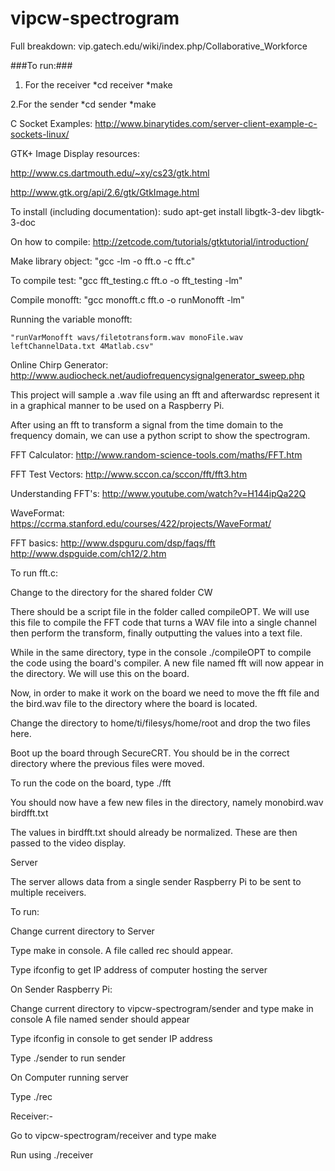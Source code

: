 vipcw-spectrogram
=================

Full breakdown: vip.gatech.edu/wiki/index.php/Collaborative_Workforce

###To run:###
1. For the receiver
 *cd receiver
 *make

2.For the sender
 *cd sender
 *make

C Socket Examples: http://www.binarytides.com/server-client-example-c-sockets-linux/

GTK+ Image Display resources:

http://www.cs.dartmouth.edu/~xy/cs23/gtk.html

http://www.gtk.org/api/2.6/gtk/GtkImage.html

To install (including documentation): sudo apt-get install libgtk-3-dev libgtk-3-doc

On how to compile: http://zetcode.com/tutorials/gtktutorial/introduction/

Make library object: "gcc -lm -o fft.o -c fft.c"

To compile test: "gcc fft_testing.c fft.o -o fft_testing -lm"

Compile monofft: "gcc monofft.c fft.o -o runMonofft -lm"

Running the variable monofft:

	"runVarMonofft wavs/filetotransform.wav monoFile.wav leftChannelData.txt 4Matlab.csv"
	
Online Chirp Generator: http://www.audiocheck.net/audiofrequencysignalgenerator_sweep.php


This project will sample a .wav file using an fft and afterwardsc
represent it in a graphical manner to be used on a Raspberry Pi.

After using an fft to transform a signal from the time domain to the frequency
domain, we can use a python script to show the spectrogram. 

FFT Calculator: http://www.random-science-tools.com/maths/FFT.htm

FFT Test Vectors: http://www.sccon.ca/sccon/fft/fft3.htm

Understanding FFT's: http://www.youtube.com/watch?v=H144ipQa22Q

WaveFormat: https://ccrma.stanford.edu/courses/422/projects/WaveFormat/

FFT basics:
http://www.dspguru.com/dsp/faqs/fft
http://www.dspguide.com/ch12/2.htm


To run fft.c:

Change to the directory for the shared folder CW

There should be a script file in the folder called compileOPT. We will use this file to compile the FFT code that turns a WAV file into a single channel then perform the transform, finally outputting the values into a text file.

While in the same directory, type in the console ./compileOPT to compile the code using the board's compiler.
A new file named fft will now appear in the directory. We will use this on the board.

Now, in order to make it work on the board we need to move the fft file and the bird.wav file to the directory where the board is located.

Change the directory to home/ti/filesys/home/root and drop the two files here.

Boot up the board through SecureCRT. You should be in the correct directory where the previous files were moved.

To run the code on the board, type ./fft

You should now have a few new files in the directory, namely
	monobird.wav
	birdfft.txt

The values in birdfft.txt should already be normalized. These are then passed to the video display.


Server


The server allows data from a single sender Raspberry Pi to be sent to multiple receivers.


To run:


Change current directory to Server

Type make in console. A file called rec should appear.

Type ifconfig to get IP address of computer hosting the server

On Sender Raspberry Pi:

Change current directory to vipcw-spectrogram/sender and type make in console
A file named sender should appear

Type ifconfig in console to get sender IP address

Type ./sender to run sender

On Computer running server

Type ./rec <SENDER IP ADDRESS>

Receiver:-

Go to vipcw-spectrogram/receiver and type make

Run using ./receiver <SERVER IP ADDRESS>






